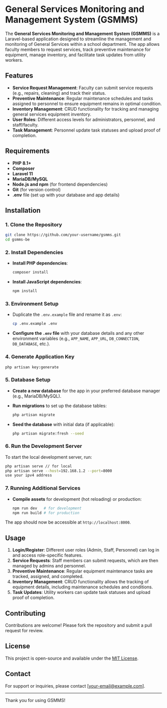 
# General Services Monitoring and Management System (GSMMS)

The **General Services Monitoring and Management System (GSMMS)** is a Laravel-based application designed to streamline the management and monitoring of General Services within a school department. The app allows faculty members to request services, track preventive maintenance for equipment, manage inventory, and facilitate task updates from utility workers.

## Features

- **Service Request Management**: Faculty can submit service requests (e.g., repairs, cleaning) and track their status.
- **Preventive Maintenance**: Regular maintenance schedules and tasks assigned to personnel to ensure equipment remains in optimal condition.
- **Inventory Management**: CRUD functionality for tracking and managing general services equipment inventory.
- **User Roles**: Different access levels for administrators, personnel, and staff/faculty.
- **Task Management**: Personnel update task statuses and upload proof of completion.

## Requirements

- **PHP 8.1+**
- **Composer**
- **Laravel 11**
- **MariaDB/MySQL**
- **Node.js and npm** (for frontend dependencies)
- **Git** (for version control)
- **.env** file (set up with your database and app details)

## Installation

### 1. Clone the Repository

```bash
git clone https://github.com/your-username/gsmms.git
cd gsmms-be
```

### 2. Install Dependencies

- **Install PHP dependencies**:

  ```bash
  composer install
  ```

- **Install JavaScript dependencies**:

  ```bash
  npm install
  ```

### 3. Environment Setup

- Duplicate the `.env.example` file and rename it as `.env`:

  ```bash
  cp .env.example .env
  ```

- **Configure the `.env` file** with your database details and any other environment variables (e.g., `APP_NAME`, `APP_URL`, `DB_CONNECTION`, `DB_DATABASE`, etc.).

### 4. Generate Application Key

```bash
php artisan key:generate
```

### 5. Database Setup

- **Create a new database** for the app in your preferred database manager (e.g., MariaDB/MySQL).
- **Run migrations** to set up the database tables:

  ```bash
  php artisan migrate
  ```

- **Seed the database** with initial data (if applicable):

  ```bash
  php artisan migrate:fresh --seed
  ```

### 6. Run the Development Server

To start the local development server, run:

```bash
php artisan serve // for local
php artisan serve --host=192.168.1.2 --port=8000
use your ipv4 address
```

### 7. Running Additional Services

- **Compile assets** for development (hot reloading) or production:

  ```bash
  npm run dev   # for development
  npm run build # for production
  ```

The app should now be accessible at `http://localhost:8000`.

## Usage

1. **Login/Register**: Different user roles (Admin, Staff, Personnel) can log in and access role-specific features.
2. **Service Requests**: Staff members can submit requests, which are then managed by admins and personnel.
3. **Preventive Maintenance**: Regular equipment maintenance tasks are tracked, assigned, and completed.
4. **Inventory Management**: CRUD functionality allows the tracking of equipment details, including maintenance schedules and conditions.
5. **Task Updates**: Utility workers can update task statuses and upload proof of completion.

## Contributing

Contributions are welcome! Please fork the repository and submit a pull request for review.

## License

This project is open-source and available under the [MIT License](LICENSE).

## Contact

For support or inquiries, please contact [your-email@example.com].

---

Thank you for using GSMMS!
